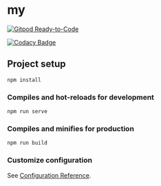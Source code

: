 # my

[![Gitpod Ready-to-Code](https://img.shields.io/badge/Gitpod-Ready--to--Code-blue?logo=gitpod)](https://gitpod.io/#https://github.com/Homital/Homital-App) 

[![Codacy Badge](https://app.codacy.com/project/badge/Grade/ae8caf56011d4f2fa616e76527677c5f)](https://www.codacy.com/gh/Homital/Homital-App?utm_source=github.com&amp;utm_medium=referral&amp;utm_content=Homital/Homital-App&amp;utm_campaign=Badge_Grade)

## Project setup
```
npm install
```

### Compiles and hot-reloads for development
```
npm run serve
```

### Compiles and minifies for production
```
npm run build
```

### Customize configuration
See [Configuration Reference](https://cli.vuejs.org/config/).
